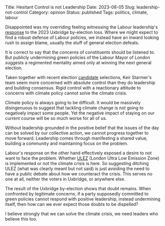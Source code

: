 Title: Hesitant Control is not Leadership
Date: 2023-08-05
Slug: leadership-not-control
Category: opinion
Status: published
Tags: politics, climate, labour

Disappointed was my overriding feeling witnessing the Labour leadership's [response][lab-resp] to the 2023 Uxbridge by-election loss. Where we might expect to find a robust defense of Labour policies, we instead have an inward looking rush to assign blame, usually the stuff of general election defeats.

It is correct to say that the concerns of constituents should be listened to. But publicly undermining green policies of the Labour Mayor of London suggests a regimented mentality aimed only at winning the next general election. 

Taken together with recent election [candidate][lab-can] selections, Keir Starmer's team seem more concerned with absolute control than they do leadership and building consensus. Rigid control with a reactionary attitude to concerns with climate policy cannot solve the climate crisis.

Climate policy is always going to be difficult. It would be massively disingenuous to suggest that tackling climate change is not going to negatively impact some people. Yet the negative impact of staying on our current course will be so much worse for all of us.

Without leadership grounded in the positive belief that the issues of the day can be solved by our collective action, we cannot progress together to move forward. Leadership comes through manifesting a shared value, building a community and maintaining focus on the problem.

Labour's response on the other hand effectively exposed a desire to not want to face the problem. Whether [ULEZ][ulez] (London Ultra Low Emission Zone) is implemented or not the climate crisis is here. So suggesting ditching ULEZ (what was clearly meant but not said) is just avoiding the need to have a public debate about how we counteract the crisis. This serves no one at all, neither the voters in Uxbridge, or anywhere else.

The result of the Uxbridge by-election shows that doubt remains. When confronted by legitimate concerns, if a party supposedly committed to green policies cannot respond with positive leadership, instead undermining itself, then how can we ever expect those doubts to be dispelled?

I believe strongly that we can solve the climate crisis, we need leaders who believe this too.

[lab-resp]: https://www.theguardian.com/politics/2023/jul/22/labour-considers-stance-on-green-issues-after-ulez-linked-uxbridge-lost

[lab-can]: https://www.bbc.com/news/uk-england-tyne-65792224

[ulez]: https://tfl.gov.uk/modes/driving/ultra-low-emission-zone
